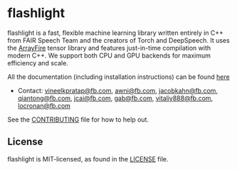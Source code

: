 # flashlight

flashlight is a fast, flexible machine learning library written entirely in C++
from FAIR Speech Team and the creators of Torch and DeepSpeech. It uses the
[ArrayFire](https://github.com/arrayfire/arrayfire) tensor library and features
just-in-time compilation with modern C++.  We support both CPU and GPU backends
for maximum efficiency and scale.  

All the documentation (including installation instructions) can be found
[here](https://fl.readthedocs.io/en/latest/)

* Contact: vineelkpratap@fb.com, awni@fb.com, jacobkahn@fb.com,
  qiantong@fb.com, jcai@fb.com,  gab@fb.com, vitaliy888@fb.com, locronan@fb.com

See the [CONTRIBUTING](CONTRIBUTING.md) file for how to help out.

## License
flashlight is MIT-licensed, as found in the [LICENSE](LICENSE) file.
